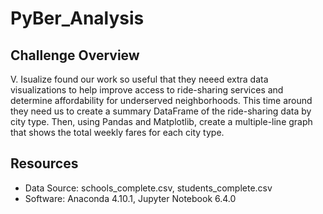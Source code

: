 # PyBer_Analysis

## Challenge Overview
V. Isualize found our work so useful that they neeed extra data visualizations to help improve access to ride-sharing services and determine affordability for underserved neighborhoods. This time around they need us to create a summary DataFrame of the ride-sharing data by city type. Then, using Pandas and Matplotlib, create a multiple-line graph that shows the total weekly fares for each city type. 

## Resources 
- Data Source: schools_complete.csv, students_complete.csv
- Software: Anaconda 4.10.1, Jupyter Notebook 6.4.0
